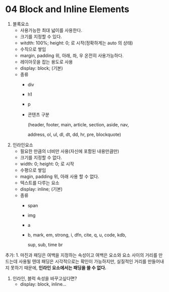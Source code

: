# 04 Block and Inline Elements

1. 블록요소
   * 사용가능한 최대 넓이를 사용한다.
   * 크기를 지정할 수 있다.
   * witdth: 100%; height: 0; 로 시작\(정확하게는 auto 의 상태\)
   * 수직으로 쌓임
   * margin, padding 위, 아래, 좌, 우 온전히 사용가능하다.
   * 레이아웃을 잡는 용도로 사용
   * display: block; \(기본\)
   * 종류
     * div
     * h1
     * p
     * 콘텐츠 구분  

       \(header, footer, main, article, section, aside, nav,  

       address, ol, ul, dl, dt, dd, hr, pre, blockquote\)
2. 인라인요소
   * 필요한 만큼의 너비만 사용\(자신에 포함된 내용만큼만\) 
   * 크기를 지정할 수 없다.
   * width: 0; height: 0; 로 시작
   * 수평으로 쌓임
   * magin, padding 위, 아래 사용 할 수 없다.
   * 텍스트를 다루는 요소
   * display: inline; \(기본\)
   * 종류
     * span
     * img
     * a
     * b, mark, em, strong, i, dfn, cite, q, u, code, kdb,  

       sup, sub, time br

추가: 1. 마진과 패딩은 여백을 지정하는 속성이고 여백은 요소와 요소 사이의 거리를 만드는데 사용될 텐데 패딩은 시각적으로는 확인이 가능하지만, 실질적인 거리를 만들어내지 못하기 때문에, **인라인 요소에서는 패딩을 쓸 수 없다.**

1. 인라인, 블럭 속성을 바꾸고싶다면?
   * display: block, inline...

